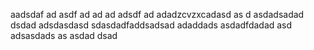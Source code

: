 aadsdaf
ad
asdf
ad
ad
ad
adsdf
ad
adadzcvzxcadasd
as
d
asdadsadad
dsdad
adsdasdasd
sdasdadfaddsadsad
adaddads
asdadfdadad
asd
adsasdads
as
asdad
dsad
